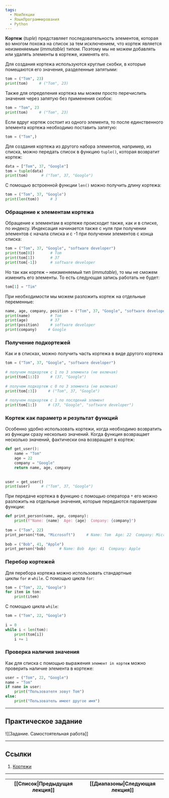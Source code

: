 ```yaml
---
tags:
  - МоиЛекции
  - ЯзыкПрограммирования
  - Python
---
```

**Кортеж** (*tuple*) представляет последовательность элементов, которая во многом похожа на список за тем исключением, что кортеж является неизменяемым (*immutable*) типом. Поэтому мы не можем добавлять или удалять элементы в кортеже, изменять его.

Для создания кортежа используются круглые скобки, в которые помещаются его значения, разделенные запятыми:

```python
tom = ("Tom", 23)
print(tom)     # ("Tom", 23)
```

Также для определения кортежа мы можем просто перечислить значения через запятую без применения скобок:

```python
tom = "Tom", 23
print(tom)     # ("Tom", 23)
```

Если вдруг кортеж состоит из одного элемента, то после единственного элемента кортежа необходимо поставить запятую:

```python
tom = ("Tom",)
```

Для создания кортежа из другого набора элементов, например, из списка, можно передать список в функцию `tuple()`, которая возвратит кортеж:

```python
data = ["Tom", 37, "Google"]
tom = tuple(data)
print(tom)      # ("Tom", 37, "Google")
```

С помощью встроенной функции `len()` можно получить длину кортежа:

```python
tom = ("Tom", 37, "Google")
print(len(tom))     # 3
```

### Обращение к элементам кортежа

Обращение к элементам в кортеже происходит также, как и в списке, по индексу. Индексация начинается также с нуля при получении элементов с начала списка и с -1 при получении элементов с конца списка:

```python
tom = ("Tom", 37, "Google", "software developer")
print(tom[0])       # Tom
print(tom[1])       # 37
print(tom[-1])      # software developer
```

Но так как кортеж – неизменяемый тип (*immutable*), то мы не сможем изменить его элементы. То есть следующая запись работать не будет:

```python
tom[1] = "Tim"
```

При необходимости мы можем разложить кортеж на отдельные переменные:

```python
name, age, company, position = ("Tom", 37, "Google", "software developer")
print(name)         # Tom
print(age)          # 37
print(position)     # software developer
print(company)     # Google
```

### Получение подкортежей

Как и в списках, можно получить часть кортежа в виде другого кортежа

```python
tom = ("Tom", 37, "Google", "software developer")
 
# получем подкортеж с 1 по 3 элемента (не включая)
print(tom[1:3])     # (37, "Google")
 
# получем подкортеж с 0 по 3 элемента (не включая)
print(tom[:3])     # ("Tom", 37, "Google")
 
# получем подкортеж с 1 по послдений элемент
print(tom[1:])     # (37, "Google", "software developer")
```

### Кортеж как параметр и результат функций

Особенно удобно использовать кортежи, когда необходимо возвратить из функции сразу несколько значений. Когда функция возвращает несколько значений, фактически она возвращает в кортеж:

```python
def get_user():
    name = "Tom"
    age = 22
    company = "Google"
    return name, age, company
 
 
user = get_user()
print(user)     # ("Tom", 37, "Google")
```

При передаче кортежа в функцию с помощью оператора `*` его можно разложить на отдельные значения, которые передаются параметрам функции:

```python
def print_person(name, age, company):
    print(f"Name: {name}  Age: {age}  Company: {company}")
 
tom = ("Tom", 22)
print_person(*tom, "Microsoft")     # Name: Tom  Age: 22  Company: Microsoft
 
bob = ("Bob", 41, "Apple")
print_person(*bob)      # Name: Bob  Age: 41  Company: Apple
```

### Перебор кортежей

Для перебора кортежа можно использовать стандартные циклы `for` и `while`. С помощью цикла `for`:

```python
tom = ("Tom", 22, "Google")
for item in tom:
    print(item)
```

С помощью цикла `while`:

```python
tom = ("Tom", 22, "Google")
 
i = 0
while i < len(tom):
    print(tom[i])
    i += 1
```

### Проверка наличия значения

Как для списка с помощью выражения `элемент in кортеж` можно проверить наличие элемента в кортеже:

```python
user = ("Tom", 22, "Google")
name = "Tom"
if name in user:
    print("Пользователя зовут Tom")
else:
    print("Пользователь имеет другое имя")
```


---
## Практическое задание

![[Задание. Самостоятельная работа]]

---
## Ссылки

1. [Кортежи](https://metanit.com/python/tutorial/3.2.php)

---

| [[Список\|Предыдущая лекция]] | [[Диапазоны\|Следующая лекция]] |
| ----------------------------- | ------------------------------- |
